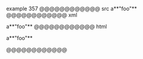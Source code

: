 example 357
@@@@@@@@@@@@ src
a**"foo"**
@@@@@@@@@@@@ xml
<?xml version="1.0" encoding="UTF-8"?>
<!DOCTYPE document SYSTEM "CommonMark.dtd">
<document xmlns="http://commonmark.org/xml/1.0">
  <paragraph>
    <text>a**&quot;foo&quot;**</text>
  </paragraph>
</document>
@@@@@@@@@@@@ html
<p>a**&quot;foo&quot;**</p>
@@@@@@@@@@@@
